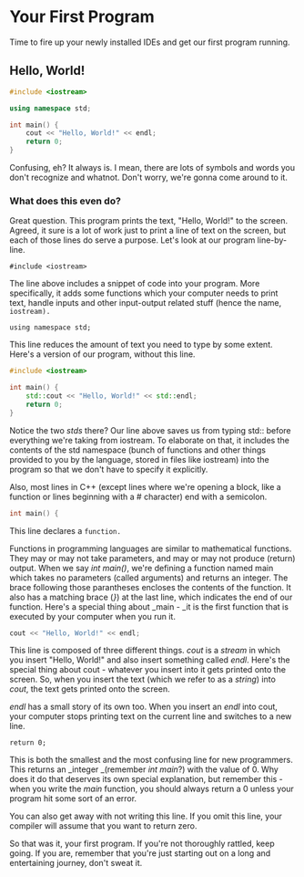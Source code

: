 # Your First Program

Time to fire up your newly installed IDEs and get our first program running.

## Hello, World!

```cpp
#include <iostream>

using namespace std;

int main() {
    cout << "Hello, World!" << endl;
    return 0;
}
```

Confusing, eh? It always is. I mean, there are lots of symbols and words you don't recognize and whatnot. Don't worry, we're gonna come around to it.

### What does this even do?

Great question. This program prints the text, "Hello, World!" to the screen. Agreed, it sure is a lot of work just to print a line of text on the screen, but each of those lines do serve a purpose. Let's look at our program line-by-line.

```
#include <iostream>
```

The line above includes a snippet of code into your program. More specifically, it adds some functions which your computer needs to print text, handle inputs and other input-output related stuff \(hence the name, `iostream).`

```
using namespace std;
```

This line reduces the amount of text you need to type by some extent. Here's a version of our program, without this line.

```cpp
#include <iostream>

int main() {
    std::cout << "Hello, World!" << std::endl;
    return 0;
}
```

Notice the two _stds_ there? Our line above saves us from typing std:: before everything we're taking from iostream. To elaborate on that, it includes the contents of the std namespace \(bunch of functions and other things provided to you by the language, stored in files like iostream\) into the program so that we don't have to specify it explicitly.

Also, most lines in C++ \(except lines where we're opening a block, like a function or lines beginning with a \# character\) end with a semicolon.

```cpp
int main() {
```

This line declares a `function.`

Functions in programming languages are similar to mathematical functions. They may or may not take parameters, and may or may not produce \(return\) output. When we say _int main\(\)_, we're defining a function named main which takes no parameters \(called arguments\) and returns an integer. The brace following those parantheses encloses the contents of the function. It also has a matching brace \(_}_\) at the last line, which indicates the end of our function. Here's a special thing about \_main - \_it is the first function that is executed by your computer when you run it.

```cpp
cout << "Hello, World!" << endl;
```

This line is composed of three different things. _cout_ is a _stream_ in which you insert "Hello, World!" and also insert something called _endl_. Here's the special thing about cout - whatever you insert into it gets printed onto the screen. So, when you insert the text \(which we refer to as a _string_\) into _cout_, the text gets printed onto the screen.

_endl_ has a small story of its own too. When you insert an _endl_ into cout, your computer stops printing text on the current line and switches to a new line.

`return 0;`

This is both the smallest and the most confusing line for new programmers. This returns an _integer _\(remember _int main_?\) with the value of 0. Why does it do that deserves its own special explanation, but remember this - when you write the _main_ function, you should always return a 0 unless your program hit some sort of an error.

You can also get away with not writing this line. If you omit this line, your compiler will assume that you want to return zero.

So that was it, your first program. If you're not thoroughly rattled, keep going. If you are, remember that you're just starting out on a long and entertaining journey, don't sweat it.

